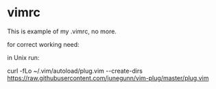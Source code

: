 # vimrc

This is example of my .vimrc, no more.

for correct working need: 

in Unix run:

curl -fLo ~/.vim/autoload/plug.vim --create-dirs \
    https://raw.githubusercontent.com/junegunn/vim-plug/master/plug.vim
